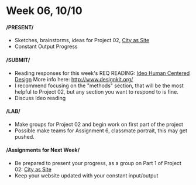 # Week 06, 10/10

#### /PRESENT/

* Sketches, brainstorms, ideas for Project 02, [City as Site](city_as_site.md)
* Constant Output Progress

#### /SUBMIT/

* Reading responses for this week's REQ READING: [Ideo Human Centered Design](https://drive.google.com/file/d/187hYjorIpv2Xf7bAYMwlq7lHGVv9USq3/view?usp=sharing) More info here: http://www.designkit.org/
* I recommend focusing on the "methods" section, that will be the most helpful to Project 02, but any section you want to respond to is fine. 
* Discuss Ideo reading

#### /LAB/

* Make groups for Project 02 and begin work on first part of the project
* Possible make teams for Assignment 6, classmate portrait, this may get pushed. 

#### /Assignments for Next Week/

* Be prepared to present your progress, as a group on Part 1 of Project 02: [City as Site](city_as_site.md)
* Keep your website updated with your constant input/output 

